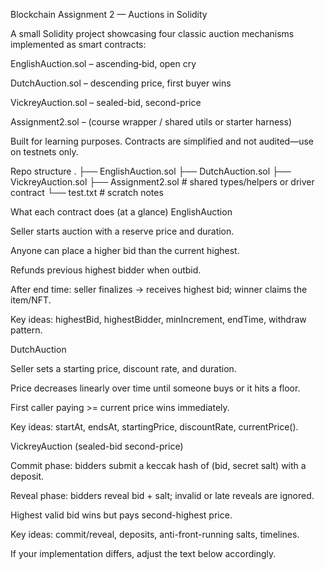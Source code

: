 Blockchain Assignment 2 — Auctions in Solidity

A small Solidity project showcasing four classic auction mechanisms implemented as smart contracts:

EnglishAuction.sol – ascending‐bid, open cry

DutchAuction.sol – descending price, first buyer wins

VickreyAuction.sol – sealed-bid, second-price

Assignment2.sol – (course wrapper / shared utils or starter harness)

Built for learning purposes. Contracts are simplified and not audited—use on testnets only.

Repo structure
.
├── EnglishAuction.sol
├── DutchAuction.sol
├── VickreyAuction.sol
├── Assignment2.sol         # shared types/helpers or driver contract
└── test.txt                # scratch notes

What each contract does (at a glance)
EnglishAuction

Seller starts auction with a reserve price and duration.

Anyone can place a higher bid than the current highest.

Refunds previous highest bidder when outbid.

After end time: seller finalizes -> receives highest bid; winner claims the item/NFT.

Key ideas: highestBid, highestBidder, minIncrement, endTime, withdraw pattern.

DutchAuction

Seller sets a starting price, discount rate, and duration.

Price decreases linearly over time until someone buys or it hits a floor.

First caller paying >= current price wins immediately.

Key ideas: startAt, endsAt, startingPrice, discountRate, currentPrice().

VickreyAuction (sealed-bid second-price)

Commit phase: bidders submit a keccak hash of (bid, secret salt) with a deposit.

Reveal phase: bidders reveal bid + salt; invalid or late reveals are ignored.

Highest valid bid wins but pays second-highest price.

Key ideas: commit/reveal, deposits, anti-front-running salts, timelines.

If your implementation differs, adjust the text below accordingly.
